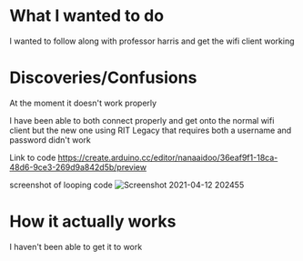 # What I wanted to do
I wanted to follow along with professor harris and get the wifi client working 




# Discoveries/Confusions
At the moment it doesn't work properly

I have been able to both connect properly and get onto the normal wifi client but the new one using RIT Legacy that requires both a username and password didn't work 

Link to code
https://create.arduino.cc/editor/nanaaidoo/36eaf9f1-18ca-48d6-9ce3-269d9a842d5b/preview

screenshot of looping code
![Screenshot 2021-04-12 202455](https://user-images.githubusercontent.com/54689756/114478915-5a44ee80-9bcd-11eb-893d-415316f387bb.png)


# How it actually works
I haven't been able to get it to work
